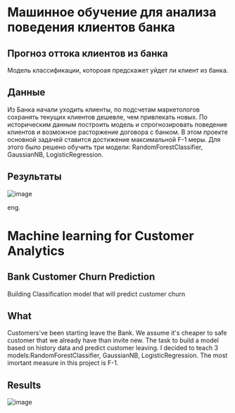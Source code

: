 # Машинное обучение для анализа поведения клиентов банка

## Прогноз оттока клиентов из банка

Модель классификации, котороая предскажет уйдет ли клиент из банка.

## Данные 

Из Банка начали уходить клиенты, по подсчетам маркетологов сохранять текущих клиентов дешевле, чем привлекать новых. По историческим данным построить модель и спрогнозировать поведение клиентов и возможное расторжение договора с банком. 
В этом проекте основной задачей ставится достижение максимальной F-1 меры. Для этого было решено обучить три модели: RandomForestClassifier, GaussianNB, LogisticRegression.

## Результаты
![image](https://user-images.githubusercontent.com/58337309/126971645-a6146b88-e0bb-4588-bb1a-8ffbbcaa85ed.png)



eng.

# Machine learning for Customer Analytics
## Bank Customer Churn Prediction

Building Classification model that will predict customer churn

## What 

Customers've been starting leave the Bank. We assume it's cheaper to safe customer that we already have than invite new. 
The task to build a model based on history data and predict customer leaving.
I decided to teach 3 models:RandomForestClassifier, GaussianNB, LogisticRegression. The most imortant measure in this project is F-1.

## Results
![image](https://user-images.githubusercontent.com/58337309/126971645-a6146b88-e0bb-4588-bb1a-8ffbbcaa85ed.png)
